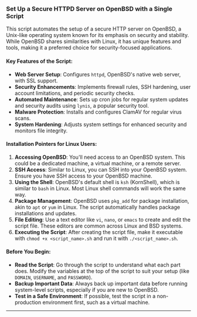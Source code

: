 

### Set Up a Secure HTTPD Server on OpenBSD with a Single Script

This script automates the setup of a secure HTTP server on OpenBSD, a Unix-like operating system known for its emphasis on security and stability. While OpenBSD shares similarities with Linux, it has unique features and tools, making it a preferred choice for security-focused applications.

#### Key Features of the Script:
- **Web Server Setup**: Configures `httpd`, OpenBSD's native web server, with SSL support.
- **Security Enhancements**: Implements firewall rules, SSH hardening, user account limitations, and periodic security checks.
- **Automated Maintenance**: Sets up cron jobs for regular system updates and security audits using `lynis`, a popular security tool.
- **Malware Protection**: Installs and configures ClamAV for regular virus scans.
- **System Hardening**: Adjusts system settings for enhanced security and monitors file integrity.

#### Installation Pointers for Linux Users:
1. **Accessing OpenBSD**: You'll need access to an OpenBSD system. This could be a dedicated machine, a virtual machine, or a remote server.
2. **SSH Access**: Similar to Linux, you can SSH into your OpenBSD system. Ensure you have SSH access to your OpenBSD machine.
3. **Using the Shell**: OpenBSD's default shell is `ksh` (KornShell), which is similar to `bash` in Linux. Most Linux shell commands will work the same way.
4. **Package Management**: OpenBSD uses `pkg_add` for package installation, akin to `apt` or `yum` in Linux. The script automatically handles package installations and updates.
5. **File Editing**: Use a text editor like `vi`, `nano`, or `emacs` to create and edit the script file. These editors are common across Linux and BSD systems.
6. **Executing the Script**: After creating the script file, make it executable with `chmod +x <script_name>.sh` and run it with `./<script_name>.sh`.

#### Before You Begin:
- **Read the Script**: Go through the script to understand what each part does. Modify the variables at the top of the script to suit your setup (like `DOMAIN`, `USERNAME`, and `PASSWORD`).
- **Backup Important Data**: Always back up important data before running system-level scripts, especially if you are new to OpenBSD.
- **Test in a Safe Environment**: If possible, test the script in a non-production environment first, such as a virtual machine.

---
